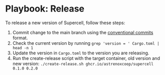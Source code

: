 # Playbook: Release

To release a new version of Supercell, follow these steps:

1. Commit change to the main branch using the [conventional commits](https://www.conventionalcommits.org/en/v1.0.0/) format.
2. Check the current version by running `grep 'version = ' Cargo.toml | head -n 1`
3. Update the version in `Cargo.toml` to the version you are releasing.
4. Run the create-release script with the target container, old version and new version: `./create-release.sh ghcr.io/astrenoxcoop/supercell 0.1.0 0.2.0`

